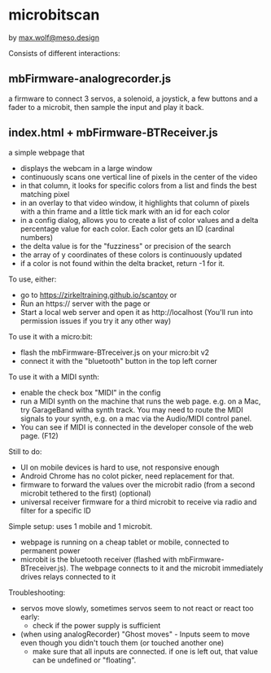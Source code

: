# microbitscan
by max.wolf@meso.design


Consists of different interactions:

## mbFirmware-analogrecorder.js
a firmware to connect 3 servos, a solenoid, a joystick, a few buttons and a fader to a microbit, then sample the input and play it back.


## index.html + mbFirmware-BTReceiver.js

 a simple webpage that
 * displays the webcam in a large window
 * continuously scans one vertical line of pixels in the center of the video 
 * in that column, it looks for specific colors from a list and finds the best matching pixel
 * in an overlay to that video window, it highlights that column of pixels with a thin frame and a little tick mark with an id for each color
 * in a config dialog, allows you to create a list of color values and a delta percentage value for each color. Each color gets an ID (cardinal numbers)
 * the delta value is for the "fuzziness" or precision of the search
 * the array of y coordinates of these colors is continuously updated
 * if a color is not found within the delta bracket, return -1 for it.

To use, either:
* go to https://zirkeltraining.github.io/scantoy or
* Run an https:// server with the page or
* Start a local web server and open it as http://localhost
(You'll run into permission issues if you try it any other way)

To use it with a micro:bit:
* flash the mbFirmware-BTreceiver.js on your micro:bit v2
* connect it with the "bluetooth" button in the top left corner

To use it with a MIDI synth:
* enable the check box "MIDI" in the config
* run a MIDI synth on the machine that runs the web page. e.g. on a Mac, try GarageBand witha synth track. You may need to route the MIDI signals to your synth, e.g. on a mac via the Audio/MIDI control panel.
* You can see if MIDI is connected in the developer console of the web page. (F12) 

Still to do:
* UI  on mobile devices is hard to use, not responsive enough
* Android Chrome has no colot picker, need replacement for that.
* firmware to forward the values over the microbit radio (from a second microbit tethered to the first) (optional)
* universal receiver firmware for a third microbit to receive via radio and filter for a specific ID


Simple setup:
uses 1 mobile and 1 microbit. 
* webpage is running on a cheap tablet or mobile, connected to permanent power
* microbit is the bluetooth receiver (flashed with mbFirmware-BTreceiver.js). The webpage connects to it and the microbit immediately drives relays connected to it

Troubleshooting:
* servos move slowly, sometimes servos seem to not react or react too early: 
  * check if the power supply is sufficient
* (when using analogRecorder) "Ghost moves" - Inputs seem to move even though you didn't touch them (or touched another one)
  * make sure that all inputs are connected. if one is left out, that value can be undefined or "floating".